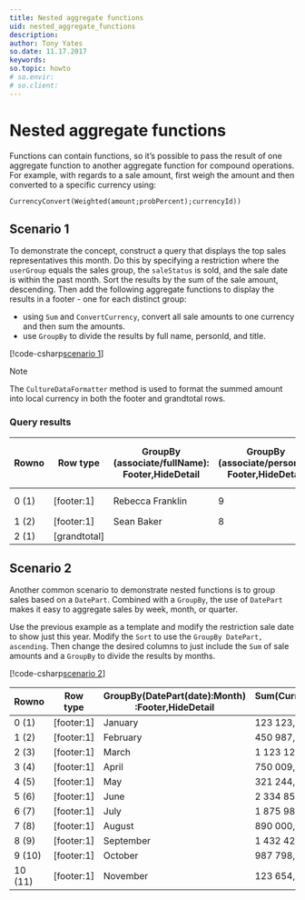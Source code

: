```yaml
---
title: Nested aggregate functions
uid: nested_aggregate_functions
description:
author: Tony Yates
so.date: 11.17.2017
keywords:
so.topic: howto
# so.envir:
# so.client:
---
```


# Nested aggregate functions

Functions can contain functions, so it’s possible to pass the result of one aggregate function to another aggregate function for compound operations. For example, with regards to a sale amount, first weigh the amount and then converted to a specific currency using:

`CurrencyConvert(Weighted(amount;probPercent);currencyId))`

## Scenario 1

To demonstrate the concept, construct a query that displays the top sales representatives this month. Do this by specifying a restriction where the `userGroup` equals the sales group, the `saleStatus` is sold, and the sale date is within the past month. Sort the results by the sum of the sale amount, descending. Then add the following aggregate functions to display the results in a footer - one for each distinct group:

* using `Sum` and `ConvertCurrency`, convert all sale amounts to one currency and then sum the amounts.
* use `GroupBy` to divide the results by full name, personId, and title.

[!code-csharp[scenario 1](includes/nested-aggregate-1.cs)]

> [!NOTE]
> The `CultureDataFormatter` method is used to format the summed amount into local currency in both the footer and grandtotal rows.

### Query results

| Rowno | Row type | GroupBy (associate/fullName): Footer,HideDetail | GroupBy (associate/personId): Footer,HideDetail | GroupBy (associate/title): Footer,HideDetail | Sum (CurrencyConvert (amount;36)): HideDetail |
|---|---|---|---|---|---|
| 0 (1) | \[footer:1\] | Rebecca Franklin | 9| Sales Representative | 1 480 110,00 |
| 1 (2) | \[footer:1\] | Sean Baker | 8 | Tech and Sales | 152 495,00 |
| 2 (1) | \[grandtotal\] | | | | 1 632 605,00 |

## Scenario 2

Another common scenario to demonstrate nested functions is to group sales based on a `DatePart`. Combined with a `GroupBy`, the use of `DatePart` makes it easy to aggregate sales by week, month, or quarter.

Use the previous example as a template and modify the restriction sale date to show just this year. Modify the `Sort` to use the `GroupBy DatePart, ascending`. Then change the desired columns to just include the `Sum` of sale amounts and a `GroupBy` to divide the results by months.

[!code-csharp[scenario 2](includes/nested-aggregate-2.cs)]

| Rowno | Row type | GroupBy(DatePart(date):Month) :Footer,HideDetail | Sum(CurrencyConvert(amount;36)) :HideDetail |
|---|---|---|---|
| 0 (1) | \[footer:1\] | January | 123 123,00 |
| 1 (2) | \[footer:1\] | February | 450 987,00 |
| 2 (3) | \[footer:1\] | March | 1 123 123,00 |
| 3 (4) | \[footer:1\] | April | 750 009,00 |
| 4 (5) | \[footer:1\] | May | 321 244,99 |
| 5 (6) | \[footer:1\] | June | 2 334 854,00 |
| 6 (7) | \[footer:1\] | July | 1 875 987,00 |
| 7 (8) | \[footer:1\] | August | 890 000,00 |
| 8 (9) | \[footer:1\] | September | 1 432 423,00 |
| 9 (10) | \[footer:1\] | October | 987 798,00 |
| 10 (11) | \[footer:1\] | November | 123 654,00 |
